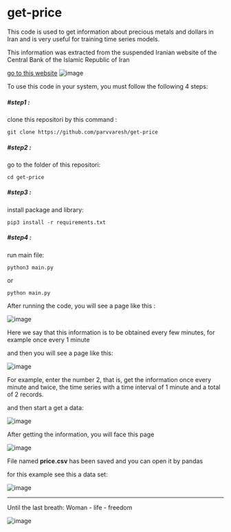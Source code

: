 # get-price

This code is used to get information about precious metals and dollars in Iran and is very useful for training time series models.

This information was extracted from the suspended Iranian website of the Central Bank of the Islamic Republic of Iran

[go to this website](https://www.tgju.org/)
![image](https://github.com/parvvaresh/Url-shorter-with-Flask/assets/89921883/32cf1496-bc96-4d53-8c7d-132a2aae5577)

To use this code in your system, you must follow the following 4 steps:

<h5>#step1 : </h5>
clone this repositori by this command : 

```
git clone https://github.com/parvvaresh/get-price
```

<h5>#step2 : </h5>
go to the folder of this repositori: 

```
cd get-price
```

<h5>#step3 : </h5>
install package and library: 

```
pip3 install -r requirements.txt
```

<h5>#step4 : </h5>
run main file: 

```
python3 main.py
```

or 

```
python main.py
```

After running the code, you will see a page like this : 

![image](https://github.com/parvvaresh/Url-shorter-with-Flask/assets/89921883/218f2f89-5e51-4004-8b7a-8b0f399fb41e)

Here we say that this information is to be obtained every few minutes, for example once every 1 minute

and then you will see a page like this:

![image](https://github.com/parvvaresh/Url-shorter-with-Flask/assets/89921883/47c8ab5c-f3d2-4c54-bf76-66bad9e281ba)

For example, enter the number 2, that is, get the information once every minute and twice, the time series with a time interval of 1 minute and a total of 2 records.

and then start a get a data:

![image](https://github.com/parvvaresh/Url-shorter-with-Flask/assets/89921883/bdd00b8d-de1a-4a5e-b063-e511d0e79815)



After getting the information, you will face this page

![image](https://github.com/parvvaresh/Url-shorter-with-Flask/assets/89921883/f27810a0-00cf-42a9-b788-2a4926243c4c)

File named **price.csv** has been saved and you can open it by pandas

for this example see this a data set:

![image](https://github.com/parvvaresh/get-price/assets/89921883/5df376c7-120b-453a-965e-5a7a10a22bb5)



-----------------------------

Until the last breath: Woman - life - freedom

![image](https://github.com/parvvaresh/Url-shorter-with-Flask/assets/89921883/dabad456-f237-4eec-a50e-b8d2bd20fbd0)
